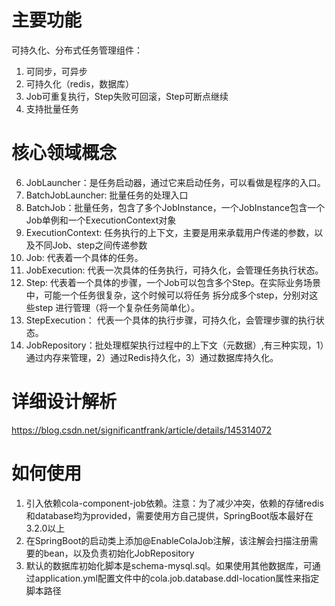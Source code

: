 # 主要功能
可持久化、分布式任务管理组件：
1. 可同步，可异步
2. 可持久化（redis，数据库）
3. Job可重复执行，Step失败可回滚，Step可断点继续
4. 支持批量任务

# 核心领域概念
6. JobLauncher：是任务启动器，通过它来启动任务，可以看做是程序的入口。
7. BatchJobLauncher: 批量任务的处理入口
8. BatchJob：批量任务，包含了多个JobInstance，一个JobInstance包含一个Job单例和一个ExecutionContext对象
9. ExecutionContext: 任务执行的上下文，主要是用来承载用户传递的参数，以及不同Job、step之间传递参数
10. Job: 代表着一个具体的任务。
11. JobExecution: 代表一次具体的任务执行，可持久化，会管理任务执行状态。
12. Step: 代表着一个具体的步骤，一个Job可以包含多个Step。在实际业务场景中，可能一个任务很复杂，这个时候可以将任务 拆分成多个step，分别对这些step 进行管理（将一个复杂任务简单化）。
13. StepExecution： 代表一个具体的执行步骤，可持久化，会管理步骤的执行状态。
14. JobRepository：批处理框架执行过程中的上下文（元数据）,有三种实现，1）通过内存来管理，2）通过Redis持久化，3）通过数据库持久化。

# 详细设计解析
https://blog.csdn.net/significantfrank/article/details/145314072

# 如何使用
1. 引入依赖cola-component-job依赖。注意：为了减少冲突，依赖的存储redis和database均为provided，需要使用方自己提供，SpringBoot版本最好在3.2.0以上
2. 在SpringBoot的启动类上添加@EnableColaJob注解，该注解会扫描注册需要的bean，以及负责初始化JobRepository
3. 默认的数据库初始化脚本是schema-mysql.sql。如果使用其他数据库，可通过application.yml配置文件中的cola.job.database.ddl-location属性来指定脚本路径
